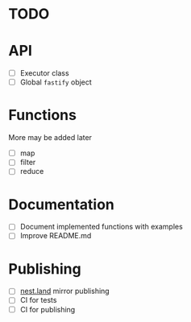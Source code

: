 # TODO

# API

- [ ] Executor class
- [ ] Global `fastify` object

# Functions

More may be added later

- [ ] map
- [ ] filter
- [ ] reduce

# Documentation

- [ ] Document implemented functions with examples
- [ ] Improve README.md

# Publishing
- [ ] [nest.land](https://nest.land) mirror publishing
- [ ] CI for tests
- [ ] CI for publishing